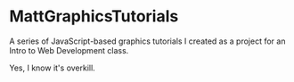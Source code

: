 # MattGraphicsTutorials
A series of JavaScript-based graphics tutorials I created as a project for an Intro to Web Development class. 

Yes, I know it's overkill.
